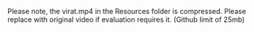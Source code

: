 Please note, the virat.mp4 in the Resources folder is compressed. Please replace with original video if evaluation requires it. (Github limit of 25mb)
